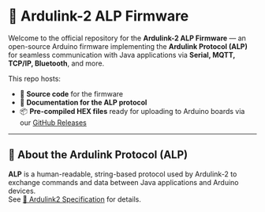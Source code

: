 # 📡 Ardulink-2 ALP Firmware

Welcome to the official repository for the **Ardulink-2 ALP Firmware** — an open-source Arduino firmware implementing the **Ardulink Protocol (ALP)** for seamless communication with Java applications via **Serial, MQTT, TCP/IP, Bluetooth**, and more.

This repo hosts:
- 📄 **Source code** for the firmware
- 📖 **Documentation for the ALP protocol**
- 📦 **Pre-compiled HEX files** ready for uploading to Arduino boards via our [GitHub Releases](#-releases)

---

## 📑 About the Ardulink Protocol (ALP)

**ALP** is a human-readable, string-based protocol used by Ardulink-2 to exchange commands and data between Java applications and Arduino devices.  
See [📖 Ardulink2 Specification](./Ardulink2-Specification.md) for details. 
